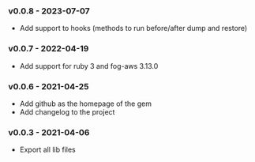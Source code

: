 ### v0.0.8 - 2023-07-07

- Add support to hooks (methods to run before/after dump and restore)

### v0.0.7 - 2022-04-19

- Add support for ruby 3 and fog-aws 3.13.0

### v0.0.6 - 2021-04-25

- Add github as the homepage of the gem
- Add changelog to the project

### v0.0.3 - 2021-04-06

- Export all lib files
